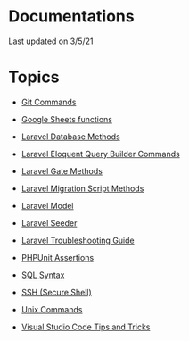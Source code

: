 # Documentations

Last updated on 3/5/21

# Topics

* <a href="./topics/git-commands.md">Git Commands</a>

* <a href="./topics/google-sheets-functions.md">Google Sheets functions</a>

* <a href="./topics/laravel-database.md">Laravel Database Methods</a>

* <a href="./topics/laravel-eloquent.md">Laravel Eloquent Query Builder Commands</a>

* <a href="./topics/laravel-gate.md">Laravel Gate Methods</a>

* <a href="./topics/laravel-migration.md">Laravel Migration Script Methods</a>

* <a href="./topics/laravel-model.md">Laravel Model</a>

* <a href="./topics/laravel-seeder.md">Laravel Seeder</a>

* <a href="./topics/troubleshoot-laravel.md">Laravel Troubleshooting Guide</a>

* <a href="./topics/phpunit-assertions.md">PHPUnit Assertions</a>

* <a href="./topics/sql.md">SQL Syntax</a>

* <a href="./topics/ssh.md">SSH (Secure Shell)</a>

* <a href="./topics/unix-commands.md">Unix Commands</a>

* <a href="./topics/vscode.md">Visual Studio Code Tips and Tricks</a>
